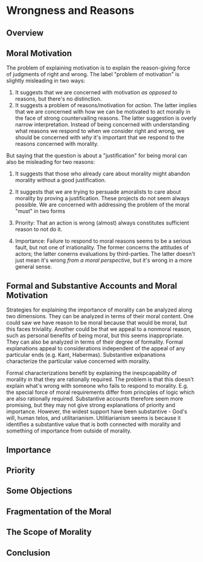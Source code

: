 # Wrongness and Reasons

## Overview

## Moral Motivation

The problem of explaining motivation is to explain the reason-giving force of judgments of right and wrong.
The label "problem of motivation" is slightly misleading in two ways:
1. It suggests that we are concerned with motivation *as opposed to* reasons, but there's no distinction.
2. It suggests a problem of reasons/motivation for *action*.
The latter implies that we are concerned with how we can be motivated to act morally in the face of strong countervailing reasons. 
The latter suggestion is overly narrow interpretation.
Instead of being concerned with understanding what reasons we respond to when we consider right and wrong,
we should be concerned with *why* it's important that we respond to the reasons concerned with morality.

But saying that the question is about a "justification" for being moral can also be misleading for two reasons:
1. It suggests that those who already care about morality might abandon morality without a good justification.
2. It suggests that we are trying to persuade amoralists to care about morality by proving a justification.
These projects do not seem always possible.
We are concerned with addressing the problem of the moral "must" in two forms

1. Priority: That an action is wrong (almost) always constitutes sufficient reason to not do it.
2. Importance: Failure to respond to moral reasons seems to be a serious fault, but not one of irrationality.
The former concerns the attitudes of actors; the latter conerns evaluations by third-parties.
The latter doesn't just mean it's wrong *from a moral perspective*, but it's wrong in a more general sense.

## Formal and Substantive Accounts and Moral Motivation

Strategies for explaining the importance of morality can be analyzed along two dimensions.
They can be analyzed in terms of their moral content.
One could saw we have reason to be moral because that would be moral, but this faces triviality.
Another could be that we appeal to a nonmoral reason, such as personal benefits of being moral, but this seems inappropriate.
They can also be analyzed in terms of their degree of formality.
Formal explanations appeal to considerations independent of the appeal of any particular ends (e.g. Kant, Habermas).
Substantive exlpanations characterize the particular value concerned with morality.

Formal characterizations benefit by explaining the inespcapability of morality in that they are rationally required.
The problem is that this doesn't explain what's wrong with someone who fails to respond to morality.
E.g. the special force of moral requirements differ from principles of logic which are also rationally required.
Substantive accounts therefore seem more promising, but they may not give strong explanations of priority and importance.
However, the widest support have been substantive - God's will, human telos, and utilitarianism.
Utilitiarianism seems is because it identifies a substantive value that is both connected with morality and something of importance from outside of morality.

## Importance

## Priority

## Some Objections

## Fragmentation of the Moral

## The Scope of Morality

## Conclusion